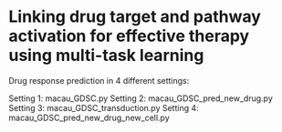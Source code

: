 # Linking drug target and pathway activation for effective therapy using multi-task learning

Drug response prediction in 4 different settings: 

Setting 1: macau_GDSC.py
Setting 2: macau_GDSC_pred_new_drug.py
Setting 3: macau_GDSC_transduction.py
Setting 4: macau_GDSC_pred_new_drug_new_cell.py




